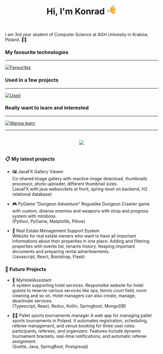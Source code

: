 <div align="center">
    <h1>
        <b>Hi, I'm Konrad</b>
        <a href=""><img src="imgs/Waving Hand.png" alt="Waving hand" width="32" height="32" /></a>
    </h1>
    <br>
</div>

I am 3rd year student of Computer Science at AGH Univesity in Kraków, Poland. 👨‍💻

### My favourite technologies

---

[![Favourites](https://skillicons.dev/icons?i=java,kotlin,py,idea,postman,github)]()


### Used in a few projects

---

[![Used](https://skillicons.dev/icons?i=bash,c,js,ts,vite,bootstrap,tailwind,react,docker,git,bitbucket,mongodb,flask,fastapi)]()

### Really want to learn and interested

---

[![Wanna learn](https://skillicons.dev/icons?i=cs,dotnet,wasm,rust,go,crystal,ktor,blender,unreal,unity)]()

---

<p align="center" style="margin: 2rem;">
    <a href="https://github.com/anuraghazra/github-readme-stats" target="_blank">
        <img src="https://github-readme-stats.vercel.app/api/top-langs/?username=konrad1203&size_weight=0.5&count_weight=0.5&layout=donut&theme=tokyonight&hide_border=true&border_radius=10">
    </a>
</p>

### 📋 My latest projects

- 🖼️ JavaFX Gallery Viewer  
    Co-shared image gallery with reactive image download, thumbnails processor, photo uploader, different thumbnail sizes.   
    (JavaFX with java websockets at front, spring-boot on backend, H2 relational database)

- 🎮 PyGame "Dungeon Adventure" 
    Roguelike Dungeon Crawler game with custom, diverse enemies and weapons with shop and progress system with miniboss.   
    (Python, PyGame, Matplotlib, Pillow)

- 🏡 Real Estate Menagement Support System  
    Website for real estate owners who want to have all important informations about their properties in one place. Adding and filtering properties with events list, tenants history. Keeping important documents and preparing rental advertisements.  
    (Javascript, React, Bootstrap, Flask)

### 🚀 Future Projects

- 🏨 MyHotelAssistant  
    A system supporting hotel services. Responsibe website for hotel guests to reserve various services like spa, tennis court field, room cleaning and so on. Hotel managers can also create, manage, deactivate services.  
    (Typescript, React, Redux, Kotlin, Springboot, MongoDB)

- 🎾🏸 Pallet sports tournaments manager
    A web app for managing pallet sports tournaments in Poland. It automates registration, scheduling, referee management, and venue booking for three user roles: participants, referees, and organizers. Features include dynamic tournament brackets, real-time notifications, and automatic referee assignment.  
    (Svelte, Java, SpringBoot, Postgresql)
